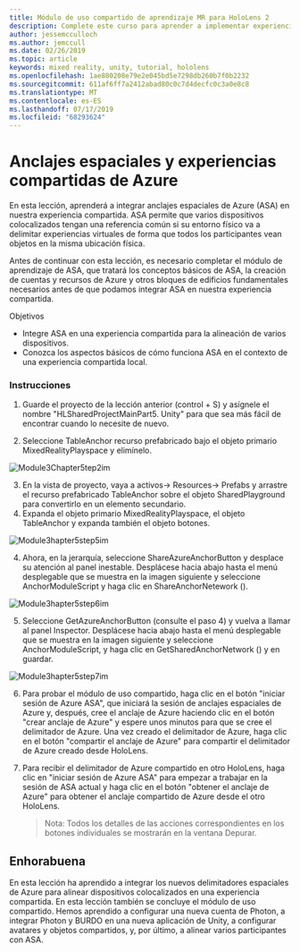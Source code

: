 ```yaml
---
title: Módulo de uso compartido de aprendizaje MR para HoloLens 2
description: Complete este curso para aprender a implementar experiencias compartidas multiusuario en una aplicación de HoloLens 2.
author: jessemcculloch
ms.author: jemccull
ms.date: 02/26/2019
ms.topic: article
keywords: mixed reality, unity, tutorial, hololens
ms.openlocfilehash: 1ae880208e79e2e045bd5e7298db260b7f0b2232
ms.sourcegitcommit: 611af6ff7a2412abad80c0c7d4decfc0c3a0e8c8
ms.translationtype: MT
ms.contentlocale: es-ES
ms.lasthandoff: 07/17/2019
ms.locfileid: "68293624"
---
```

# <a name="azure-spatial-anchors-and-shared-experiences"></a>Anclajes espaciales y experiencias compartidas de Azure

En esta lección, aprenderá a integrar anclajes espaciales de Azure (ASA) en nuestra experiencia compartida. ASA permite que varios dispositivos colocalizados tengan una referencia común si su entorno físico va a delimitar experiencias virtuales de forma que todos los participantes vean objetos en la misma ubicación física.

Antes de continuar con esta lección, es necesario completar el módulo de aprendizaje de ASA, que tratará los conceptos básicos de ASA, la creación de cuentas y recursos de Azure y otros bloques de edificios fundamentales necesarios antes de que podamos integrar ASA en nuestra experiencia compartida.

Objetivos

- Integre ASA en una experiencia compartida para la alineación de varios dispositivos.
- Conozca los aspectos básicos de cómo funciona ASA en el contexto de una experiencia compartida local.

### <a name="instructions"></a>Instrucciones

1. Guarde el proyecto de la lección anterior (control + S) y asígnele el nombre "HLSharedProjectMainPart5. Unity" para que sea más fácil de encontrar cuando lo necesite de nuevo.

2. Seleccione TableAnchor recurso prefabricado bajo el objeto primario MixedRealityPlayspace y elimínelo.

![Module3Chapter5tep2im](images/module3chapter5step2im.PNG)

3.  En la vista de proyecto, vaya a activos-> Resources-> Prefabs y arrastre el recurso prefabricado TableAnchor sobre el objeto SharedPlayground para convertirlo en un elemento secundario.
4.  Expanda el objeto primario MixedRealityPlayspace, el objeto TableAnchor y expanda también el objeto botones. 

![Module3hapter5step5im](images/module3chapter5step5im.PNG)

4. Ahora, en la jerarquía, seleccione ShareAzureAnchorButton y desplace su atención al panel inestable. Desplácese hacia abajo hasta el menú desplegable que se muestra en la imagen siguiente y seleccione AnchorModuleScript y haga clic en ShareAnchorNetework ().

![Module3hapter5step6im](images/module3chapter5step6im.PNG)

5. Seleccione GetAzureAnchorButton (consulte el paso 4) y vuelva a llamar al panel Inspector. Desplácese hacia abajo hasta el menú desplegable que se muestra en la imagen siguiente y seleccione AnchorModuleScript, y haga clic en GetSharedAnchorNetwork () y en guardar.

![Module3hapter5step7im](images/module3chapter5step7im.PNG)

6. Para probar el módulo de uso compartido, haga clic en el botón "iniciar sesión de Azure ASA", que iniciará la sesión de anclajes espaciales de Azure y, después, cree el anclaje de Azure haciendo clic en el botón "crear anclaje de Azure" y espere unos minutos para que se cree el delimitador de Azure. Una vez creado el delimitador de Azure, haga clic en el botón "compartir el anclaje de Azure" para compartir el delimitador de Azure creado desde HoloLens.

7. Para recibir el delimitador de Azure compartido en otro HoloLens, haga clic en "iniciar sesión de Azure ASA" para empezar a trabajar en la sesión de ASA actual y haga clic en el botón "obtener el anclaje de Azure" para obtener el anclaje compartido de Azure desde el otro HoloLens.

   > Nota: Todos los detalles de las acciones correspondientes en los botones individuales se mostrarán en la ventana Depurar.

## <a name="congratulations"></a>Enhorabuena

En esta lección ha aprendido a integrar los nuevos delimitadores espaciales de Azure para alinear dispositivos colocalizados en una experiencia compartida. En esta lección también se concluye el módulo de uso compartido. Hemos aprendido a configurar una nueva cuenta de Photon, a integrar Photon y BURDO en una nueva aplicación de Unity, a configurar avatares y objetos compartidos, y, por último, a alinear varios participantes con ASA. 

